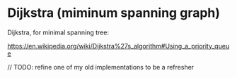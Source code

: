 
# Dijkstra (miminum spanning graph)

Dijkstra, for minimal spanning tree:

https://en.wikipedia.org/wiki/Dijkstra%27s_algorithm#Using_a_priority_queue


// TODO: refine one of my old implementations to be a refresher

